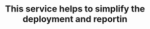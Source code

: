 ---
layout: answer
title: "This service helps to simplify the deployment and reportin"
blurb: "According to Amazon, A Config Rule represents desired configurations for a resource and is evaluated against configuration changes on the relevant resour"
quid: 239
---